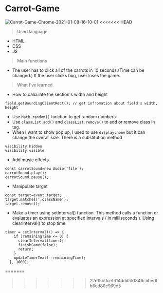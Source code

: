 # Carrot-Game

![Carrot-Game-Chrome-2021-01-08-16-10-01](https://user-images.githubusercontent.com/63483751/103986524-3f2da180-51ce-11eb-90de-d2051d090d35.gif)
<<<<<<< HEAD

> Used language

- HTML
- CSS
- JS

> Main functions

- The user has to click all of the carrots in 10 seconds.(Time can be changed.) If the user clicks bug, user loses the game.

> What I've learned

- How to calculate the section's width and height

```
field.getBoundingClientRect(); // get infromation about field's width, height
```

- Use `Math.random()` function to get random numbers.
- Use `classList.add()` and `classList.remove()` to add or remove class in tag.
- When I want to show pop up, I used to use `display:none` but it can change the overall size. There is a substitution method

```
visibility:hidden
visibility:visible
```

- Add music effects

```
const carrotSound=new Audio('file');
carrotSound.play();
carrotSound.pause();
```

- Manipulate target

```
const target=event.target;
target.matches('.className');
target.remove();
```

- Make a timer using setInterval() function. This method calls a function or evaluates an expression at specified intervals ( in milliseconds ).
  Using clearInterval() to stop time.

```
timer = setInterval(() => {
    if (remainingTime <= 0) {
      clearInterval(timer);
      finishGame(false);
      return;
    }
    updateTimerText(--remainingTime);
  }, 1000);
```
=======
>>>>>>> 22e15b0ce1614ddd551346cbbedfb6cd80c969d5
